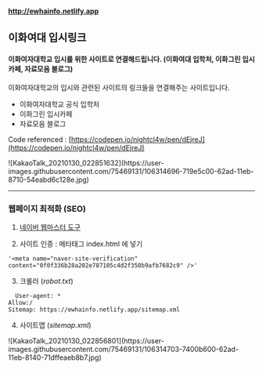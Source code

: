#### http://ewhainfo.netlify.app

## 이화여대 입시링크   

#### 이화여자대학교 입시를 위한 사이트로 연결해드립니다. (이화여대 입학처, 이화그린 입시카페,  자료모음 블로그)

이화여자대학교의 입시와 관련된 사이트의 링크들을 연결해주는 사이트입니다.

- 이화여자대학교 공식 입학처
- 이화그린 입시카페
- 자료모음 블로그   

Code referenced : [https://codepen.io/nightcl4w/pen/dEjreJ](https://codepen.io/nightcl4w/pen/dEjreJ)

<Mobile image>
![KakaoTalk_20210130_022851632](https://user-images.githubusercontent.com/75469131/106314696-719e5c00-62ad-11eb-8710-54eabd6c128e.jpg)


--------
### 웹페이지 최적화 (SEO)

1. [네이버 웹마스터 도구](https://searchadvisor.naver.com/console/board)

2. 사이트 인증 : 메타태그 index.html <head>에 넣기   
```
'<meta name="naver-site-verification" content="0f0f336b28a202e787105c4d2f350b9afb7682c9" />'
```
  
3. 크롤러 (*robot.txt*)
```
  User-agent: *
Allow:/
Sitemap: https://ewhainfo.netlify.app/sitemap.xml
```

4. 사이트맵 (*sitemap.xml*)

<Open Graph>  
![KakaoTalk_20210130_022856801](https://user-images.githubusercontent.com/75469131/106314703-7400b600-62ad-11eb-8140-71dffeaeb8b7.jpg)
